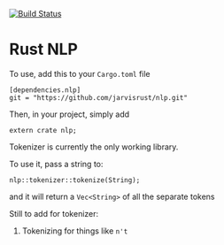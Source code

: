 [![Build Status](https://travis-ci.org/jarvisrust/nlp.svg)](https://travis-ci.org/jarvisrust/nlp)

# Rust NLP

To use, add this to your `Cargo.toml` file

```
[dependencies.nlp]
git = "https://github.com/jarvisrust/nlp.git"
```

Then, in your project, simply add
```
extern crate nlp;
```

Tokenizer is currently the only working library.

To use it, pass a string to:
```
nlp::tokenizer::tokenize(String);
```
and it will return a `Vec<String>` of all the separate tokens



Still to add for tokenizer:

1. Tokenizing for things like `n't`

